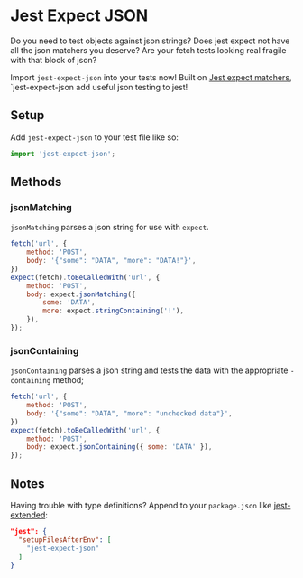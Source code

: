 # Jest Expect JSON

Do you need to test objects against json strings?
Does jest expect not have all the json matchers you deserve?
Are your fetch tests looking real fragile with that block of json?

Import `jest-expect-json` into your tests now!
Built on [Jest expect matchers][jest-matchers], `jest-expect-json add useful json testing to jest!

## Setup

Add `jest-expect-json` to your test file like so:

```js
import 'jest-expect-json';
```

## Methods

### jsonMatching

`jsonMatching` parses a json string for use with `expect`.

```js
fetch('url', {
	method: 'POST',
	body: '{"some": "DATA", "more": "DATA!"}',
})
expect(fetch).toBeCalledWith('url', {
	method: 'POST',
	body: expect.jsonMatching({
		some: 'DATA',
		more: expect.stringContaining('!'),
	}),
});
```

### jsonContaining

`jsonContaining` parses a json string and tests the data with the appropriate `-containing` method;

```js
fetch('url', {
	method: 'POST',
	body: '{"some": "DATA", "more": "unchecked data"}',
})
expect(fetch).toBeCalledWith('url', {
	method: 'POST',
	body: expect.jsonContaining({ some: 'DATA' }),
});
```

## Notes

Having trouble with type definitions? Append to your `package.json` like [jest-extended][jest-extended-setup]:

```json
"jest": {
  "setupFilesAfterEnv": [
    "jest-expect-json"
  ]
}
```

[jest-matchers]: https://jestjs.io/docs/en/expect#expectextendmatchers
[jest-extended-setup]: https://www.npmjs.com/package/jest-extended#setup
